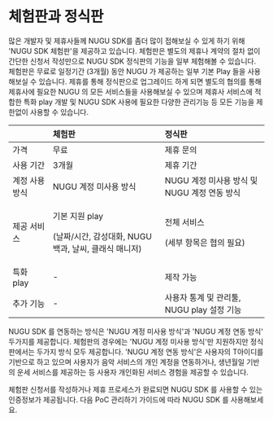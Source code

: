 # 체험판과 정식판

많은 개발자 및 제휴사들께 NUGU SDK를 좀더 많이 접해보실 수 있게 하기 위해 'NUGU SDK 체험판'을 제공하고 있습니다. 체험판은 별도의 제휴나 계약의 절차 없이 간단한 신청서 작성만으로 NUGU SDK 정식판의 기능을 일부 체험해볼 수 있습니다. 체험판은 무료로 일정기간 \(3개월\) 동안 NUGU 가 제공하는 일부 기본 Play 들을 사용해보실 수 있습니다. 제휴를 통해 정식판으로 업그레이드 하게 되면 별도의 협의를 통해 제휴사에 필요한 NUGU 의 모든 서비스들을 사용해보실 수 있으며 제휴사 서비스에 적합한 특화 play 개발 및 NUGU SDK 사용에 필요한 다양한 관리기능 등 모든 기능을 제한없이 사용할 수 있습니다.

<table>
  <thead>
    <tr>
      <th style="text-align:left"></th>
      <th style="text-align:left"><b>&#xCCB4;&#xD5D8;&#xD310;</b>
      </th>
      <th style="text-align:left"><b>&#xC815;&#xC2DD;&#xD310;    </b>
      </th>
    </tr>
  </thead>
  <tbody>
    <tr>
      <td style="text-align:left">&#xAC00;&#xACA9;</td>
      <td style="text-align:left">&#xBB34;&#xB8CC;</td>
      <td style="text-align:left">&#xC81C;&#xD734; &#xBB38;&#xC758;</td>
    </tr>
    <tr>
      <td style="text-align:left">&#xC0AC;&#xC6A9; &#xAE30;&#xAC04;</td>
      <td style="text-align:left">3&#xAC1C;&#xC6D4;</td>
      <td style="text-align:left">&#xC81C;&#xD734; &#xAE30;&#xAC04;</td>
    </tr>
    <tr>
      <td style="text-align:left">&#xACC4;&#xC815; &#xC0AC;&#xC6A9; &#xBC29;&#xC2DD;</td>
      <td style="text-align:left">NUGU &#xACC4;&#xC815; &#xBBF8;&#xC0AC;&#xC6A9; &#xBC29;&#xC2DD;</td>
      <td
      style="text-align:left">NUGU &#xACC4;&#xC815; &#xBBF8;&#xC0AC;&#xC6A9; &#xBC29;&#xC2DD; &#xBC0F;
        NUGU &#xACC4;&#xC815; &#xC5F0;&#xB3D9; &#xBC29;&#xC2DD;</td>
    </tr>
    <tr>
      <td style="text-align:left">&#xC81C;&#xACF5; &#xC11C;&#xBE44;&#xC2A4;</td>
      <td style="text-align:left">
        <p>&#xAE30;&#xBCF8; &#xC9C0;&#xC6D0; play</p>
        <p>(&#xB0A0;&#xC9DC;/&#xC2DC;&#xAC04;, &#xAC10;&#xC131;&#xB300;&#xD654;,
          NUGU&#xBC31;&#xACFC;, &#xB0A0;&#xC528;, &#xD074;&#xB798;&#xC2DD; &#xB9E4;&#xB2C8;&#xC800;)</p>
      </td>
      <td style="text-align:left">
        <p>&#xC804;&#xCCB4; &#xC11C;&#xBE44;&#xC2A4;</p>
        <p>(&#xC138;&#xBD80; &#xD56D;&#xBAA9;&#xC740; &#xD611;&#xC758; &#xD544;&#xC694;)</p>
      </td>
    </tr>
    <tr>
      <td style="text-align:left">&#xD2B9;&#xD654; play</td>
      <td style="text-align:left">-</td>
      <td style="text-align:left">&#xC81C;&#xC791; &#xAC00;&#xB2A5;</td>
    </tr>
    <tr>
      <td style="text-align:left">&#xCD94;&#xAC00; &#xAE30;&#xB2A5;</td>
      <td style="text-align:left">-</td>
      <td style="text-align:left">&#xC0AC;&#xC6A9;&#xC790; &#xD1B5;&#xACC4; &#xBC0F; &#xAD00;&#xB9AC;&#xD234;,
        NUGU play &#xC124;&#xC815; &#xAE30;&#xB2A5;</td>
    </tr>
  </tbody>
</table>

NUGU SDK 를 연동하는 방식은 'NUGU 계정 미사용 방식'과 'NUGU 계정 연동 방식' 두가지를 제공합니다. 체험판의 경우에는 'NUGU 계정 미사용 방식'만 지원하지만 정식판에서는 두가지 방식 모두 제공합니다. 'NUGU 계정 연동 방식'은 사용자의 T아이디를 기반으로 하고 있으며 사용자가 음악 서비스의 개인 계정을 연동하거나, 생년월일 기반의 운세 서비스를 제공하는 등 사용자 개인화된 서비스 경험을 제공할 수 있습니다. 

체험판 신청서를 작성하거나 제휴 프로세스가 완료되면 NUGU SDK 를 사용할 수 있는 인증정보가 제공됩니다. 다음 PoC 관리하기 가이드에 따라 NUGU SDK 를 사용해보세요. 


